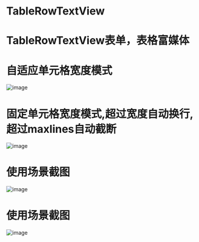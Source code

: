 # TableRowTextView
# TableRowTextView表单，表格富媒体

# 自适应单元格宽度模式
![image](https://github.com/mrme2014/TableRowTextView/raw/master/images/1.png)


# 固定单元格宽度模式,超过宽度自动换行,超过maxlines自动截断
![image](https://github.com/mrme2014/TableRowTextView/raw/master/images/2.png)

# 使用场景截图
![image](https://github.com/mrme2014/TableRowTextView/raw/master/images/3.png)

# 使用场景截图
![image](https://github.com/mrme2014/TableRowTextView/raw/master/images/4.png)
